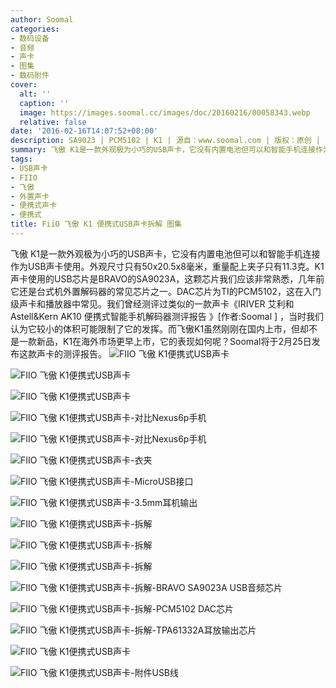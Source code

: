 ```yaml
---
author: Soomal
categories:
- 数码设备
- 音频
- 声卡
- 图集
- 数码附件
cover:
  alt: ''
  caption: ''
  image: https://images.soomal.cc/images/doc/20160216/00058343.webp
  relative: false
date: '2016-02-16T14:07:52+08:00'
description: SA9023 | PCM5102 | K1 | 源自：www.soomal.com | 版权：原创 |  平均/总评分：09.00/162
summary: 飞傲 K1是一款外观极为小巧的USB声卡，它没有内置电池但可以和智能手机连接作为USB声卡使用。外观尺寸只有50x20.5x8毫米，重量配上夹子只有11.3克。K1声卡使用的USB芯片是BRAVO的SA9023A……
tags:
- USB声卡
- FIIO
- 飞傲
- 外置声卡
- 便携式声卡
- 便携式
title: FiiO 飞傲 K1 便携式USB声卡拆解 图集
---
```


飞傲 K1是一款外观极为小巧的USB声卡，它没有内置电池但可以和智能手机连接作为USB声卡使用。外观尺寸只有50x20.5x8毫米，重量配上夹子只有11.3克。K1声卡使用的USB芯片是BRAVO的SA9023A，这颗芯片我们应该非常熟悉，几年前它还是台式机外置解码器的常见芯片之一。DAC芯片为TI的PCM5102，这在入门级声卡和播放器中常见。我们曾经测评过类似的一款声卡《IRIVER 艾利和 Astell&Kern AK10 便携式智能手机解码器测评报告 》[作者:Soomal ]
，当时我们认为它较小的体积可能限制了它的发挥。而飞傲K1虽然刚刚在国内上市，但却不是一款新品，K1在海外市场更早上市，它的表现如何呢？Soomal将于2月25日发布这款声卡的测评报告。
![FIIO 飞傲 K1便携式USB声卡](https://images.soomal.cc/images/doc/20160216/00058327.webp)




![FIIO 飞傲 K1便携式USB声卡](https://images.soomal.cc/images/doc/20160216/00058328.webp)




![FIIO 飞傲 K1便携式USB声卡](https://images.soomal.cc/images/doc/20160216/00058329.webp)




![FIIO 飞傲 K1便携式USB声卡-对比Nexus6p手机](https://images.soomal.cc/images/doc/20160216/00058330.webp)




![FIIO 飞傲 K1便携式USB声卡-对比Nexus6p手机](https://images.soomal.cc/images/doc/20160216/00058331.webp)




![FIIO 飞傲 K1便携式USB声卡-衣夹](https://images.soomal.cc/images/doc/20160216/00058332.webp)




![FIIO 飞傲 K1便携式USB声卡-MicroUSB接口](https://images.soomal.cc/images/doc/20160216/00058333.webp)




![FIIO 飞傲 K1便携式USB声卡-3.5mm耳机输出](https://images.soomal.cc/images/doc/20160216/00058334.webp)




![FIIO 飞傲 K1便携式USB声卡-拆解](https://images.soomal.cc/images/doc/20160216/00058335.webp)




![FIIO 飞傲 K1便携式USB声卡-拆解](https://images.soomal.cc/images/doc/20160216/00058336.webp)




![FIIO 飞傲 K1便携式USB声卡-拆解](https://images.soomal.cc/images/doc/20160216/00058337.webp)




![FIIO 飞傲 K1便携式USB声卡-拆解-BRAVO SA9023A USB音频芯片](https://images.soomal.cc/images/doc/20160216/00058338.webp)




![FIIO 飞傲 K1便携式USB声卡-拆解-PCM5102 DAC芯片](https://images.soomal.cc/images/doc/20160216/00058339.webp)




![FIIO 飞傲 K1便携式USB声卡-拆解-TPA61332A耳放输出芯片](https://images.soomal.cc/images/doc/20160216/00058340.webp)




![FIIO 飞傲 K1便携式USB声卡](https://images.soomal.cc/images/doc/20160216/00058341.webp)




![FIIO 飞傲 K1便携式USB声卡-附件USB线](https://images.soomal.cc/images/doc/20160216/00058342.webp)